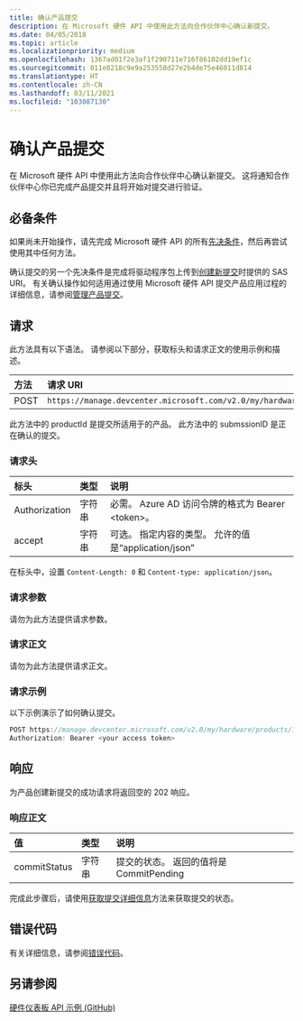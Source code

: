 ```yaml
---
title: 确认产品提交
description: 在 Microsoft 硬件 API 中使用此方法向合作伙伴中心确认新提交。
ms.date: 04/05/2018
ms.topic: article
ms.localizationpriority: medium
ms.openlocfilehash: 1367ad01f2e3af1f290711e716f86102dd19ef1c
ms.sourcegitcommit: 011e8218c9e9a253558d27e2b4de75e46011d814
ms.translationtype: HT
ms.contentlocale: zh-CN
ms.lasthandoff: 03/11/2021
ms.locfileid: "103087130"
---
```

# <a name="commit-a-product-submission"></a>确认产品提交

在 Microsoft 硬件 API 中使用此方法向合作伙伴中心确认新提交。 这将通知合作伙伴中心你已完成产品提交并且将开始对提交进行验证。

## <a name="prerequisites"></a>必备条件

如果尚未开始操作，请先完成 Microsoft 硬件 API 的所有[先决条件](dashboard-api.md)，然后再尝试使用其中任何方法。

确认提交的另一个先决条件是完成将驱动程序包上传到[创建新提交](create-a-new-submission-for-a-product.md)时提供的 SAS URI。 有关确认操作如何适用通过使用 Microsoft 硬件 API 提交产品应用过程的详细信息，请参阅[管理产品提交](manage-product-submissions.md)。

## <a name="request"></a>请求

此方法具有以下语法。 请参阅以下部分，获取标头和请求正文的使用示例和描述。

| 方法 | 请求 URI                                                                                                    |
|:-------|:---------------------------------------------------------------------------------------------------------------|
| POST   | `https://manage.devcenter.microsoft.com/v2.0/my/hardware/products/{productID}/submissions/{submissionID}/commit`|

此方法中的 productId 是提交所适用于的产品。 此方法中的 submssionID 是正在确认的提交。

### <a name="request-header"></a>请求头

| 标头 | 类型 | 说明 |
|:--|:--|:--|
| Authorization | 字符串 | 必需。 Azure AD 访问令牌的格式为 Bearer \<token\>。 |
| accept | 字符串 | 可选。 指定内容的类型。 允许的值是“application/json” |

在标头中，设置 `Content-Length: 0` 和 `Content-type: application/json`。

### <a name="request-parameters"></a>请求参数

请勿为此方法提供请求参数。

### <a name="request-body"></a>请求正文

请勿为此方法提供请求正文。

### <a name="request-examples"></a>请求示例

以下示例演示了如何确认提交。

```cpp
POST https://manage.devcenter.microsoft.com/v2.0/my/hardware/products/14631253285588838/submissions/1152921504621465124/commit HTTP/1.1
Authorization: Bearer <your access token>
```

## <a name="response"></a>响应

为产品创建新提交的成功请求将返回空的 202 响应。

### <a name="response-body"></a>响应正文

| 值 | 类型 | 说明 |
|:--|:--|:--|
| commitStatus | 字符串 | 提交的状态。 返回的值将是 CommitPending |

完成此步骤后，请使用[获取提交详细信息](get-a-submission.md)方法来获取提交的状态。

## <a name="error-codes"></a>错误代码

有关详细信息，请参阅[错误代码](get-product-data.md#error-codes)。

## <a name="see-also"></a>另请参阅

[硬件仪表板 API 示例 (GitHub)](https://aka.ms/hpc_async_api_samples)
